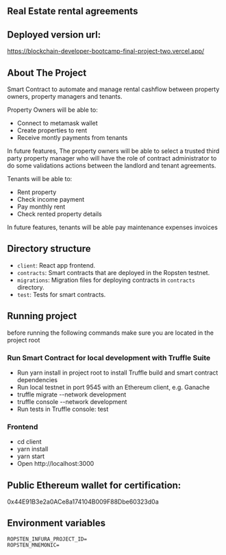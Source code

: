 ## Real Estate rental agreements

## Deployed version url:

https://blockchain-developer-bootcamp-final-project-two.vercel.app/

## About The Project

Smart Contract to automate and manage rental cashflow between property owners, property managers and tenants.

Property Owners will be able to:

- Connect to metamask wallet
- Create properties to rent
- Receive montly payments from tenants

In future features, The property owners will be able to select a trusted third party property manager who will have the role of contract administrator to do some validations actions between the landlord and tenant agreements.


Tenants will be able to:

- Rent property 
- Check income payment
- Pay monthly rent
- Check rented property details

In future features, tenants will be able pay maintenance expenses invoices


## Directory structure

- `client`: React app frontend.
- `contracts`: Smart contracts that are deployed in the Ropsten testnet.
- `migrations`: Migration files for deploying contracts in `contracts` directory.
- `test`: Tests for smart contracts.

## Running project 

before running the following commands make sure you are located in the project root

### Run Smart Contract for local development with Truffle Suite 

- Run yarn install in project root to install Truffle build and smart contract dependencies
- Run local testnet in port 9545 with an Ethereum client, e.g. Ganache
- truffle migrate --network development
- truffle console --network development
- Run tests in Truffle console: test

### Frontend
- cd client
- yarn install
- yarn start
- Open http://localhost:3000

## Public Ethereum wallet for certification:

0x44E91B3e2a0ACe8a174104B009F88Dbe60323d0a

## Environment variables

```
ROPSTEN_INFURA_PROJECT_ID=
ROPSTEN_MNEMONIC=
```


